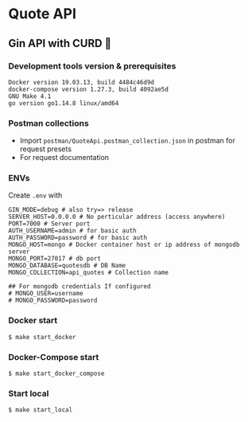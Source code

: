 # Quote API
## Gin API with CURD 🍵
### Development tools version & prerequisites
    Docker version 19.03.13, build 4484c46d9d
    docker-compose version 1.27.3, build 4092ae5d
    GNU Make 4.1
    go version go1.14.8 linux/amd64
### Postman collections
- Import ```postman/QuoteApi.postman_collection.json``` in postman for request presets
- For request documentation  

### ENVs 
Create ```.env``` with 
    
    GIN_MODE=debug # also try=> release
    SERVER_HOST=0.0.0.0 # No perticular address (access anywhere)
    PORT=7000 # Server port
    AUTH_USERNAME=admin # for basic auth
    AUTH_PASSWORD=password # for basic auth
    MONGO_HOST=mongo # Docker container host or ip address of mongodb server
    MONGO_PORT=27017 # db port
    MONGO_DATABASE=quotesdb # DB Name
    MONGO_COLLECTION=api_quotes # Collection name
    
    ## For mongodb credentials If configured
    # MONGO_USER=username
    # MONGO_PASSWORD=password

### Docker start
    $ make start_docker
### Docker-Compose start
    $ make start_docker_compose
### Start local
    $ make start_local
